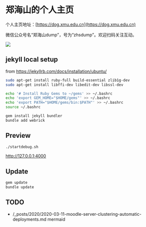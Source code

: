 # 郑海山的个人主页

个人主页地址：[https://dog.xmu.edu.cn](https://dog.xmu.edu.cn)

微信公众号名“郑海山dump”，号为“zhsdump”。欢迎扫码关注互动。

![](https://dog.xmu.edu.cn/images/zhsdump.jpg)

## jekyll local setup

from https://jekyllrb.com/docs/installation/ubuntu/

```sh
sudo apt-get install ruby-full build-essential zlib1g-dev
sudo apt-get install libffi-dev libedit-dev libssl-dev
```

```sh
echo '# Install Ruby Gems to ~/gems' >> ~/.bashrc
echo 'export GEM_HOME="$HOME/gems"' >> ~/.bashrc
echo 'export PATH="$HOME/gems/bin:$PATH"' >> ~/.bashrc
source ~/.bashrc
```

```sh
gem install jekyll bundler
bundle add webrick
```

## Preview

```sh
./startdebug.sh
```

http://127.0.0.1:4000

## Update

```sh
gem update
bundle update
```

## TODO

- /_posts/2020/2020-03-11-moodle-server-clustering-automatic-deployments.md mermaid
